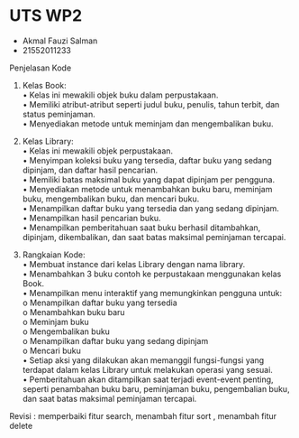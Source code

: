 # UTS WP2
<ul>
  <li>Akmal Fauzi Salman</li>
  <li>21552011233</li>
</ul>
Penjelasan Kode

1.	Kelas Book:<br/>
•	Kelas ini mewakili objek buku dalam perpustakaan.<br/>
•	Memiliki atribut-atribut seperti judul buku, penulis, tahun terbit, dan status peminjaman.<br/>
•	Menyediakan metode untuk meminjam dan mengembalikan buku.

2.	Kelas Library:<br/>
•	Kelas ini mewakili objek perpustakaan.<br/>
•	Menyimpan koleksi buku yang tersedia, daftar buku yang sedang dipinjam, dan daftar hasil pencarian.<br/>
•	Memiliki batas maksimal buku yang dapat dipinjam per pengguna.<br/>
•	Menyediakan metode untuk menambahkan buku baru, meminjam buku, mengembalikan buku, dan mencari buku.<br/>
•	Menampilkan daftar buku yang tersedia dan yang sedang dipinjam.<br/>
•	Menampilkan hasil pencarian buku.<br/>
•	Menampilkan pemberitahuan saat buku berhasil ditambahkan, dipinjam, dikembalikan, dan saat batas maksimal peminjaman tercapai.

3.	Rangkaian Kode:<br/>
•	Membuat instance dari kelas Library dengan nama library.<br/>
•	Menambahkan 3 buku contoh ke perpustakaan menggunakan kelas Book.<br/>
•	Menampilkan menu interaktif yang memungkinkan pengguna untuk:<br/>
o	Menampilkan daftar buku yang tersedia<br/>
o	Menambahkan buku baru<br/>
o	Meminjam buku<br/>
o	Mengembalikan buku<br/>
o	Menampilkan daftar buku yang sedang dipinjam<br/>
o	Mencari buku<br/>
•	Setiap aksi yang dilakukan akan memanggil fungsi-fungsi yang terdapat dalam kelas Library untuk melakukan operasi yang sesuai.<br/>
•	Pemberitahuan akan ditampilkan saat terjadi event-event penting, seperti penambahan buku baru, peminjaman buku, pengembalian buku, dan saat batas maksimal peminjaman tercapai.


Revisi : memperbaiki fitur search, menambah fitur sort , menambah fitur delete
